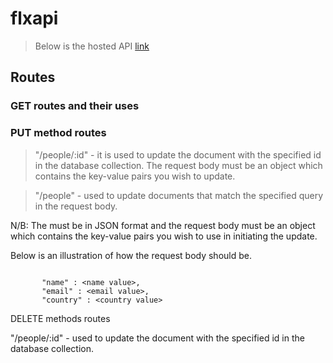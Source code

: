 # flxapi
> Below is the hosted API
[link](https://flxapi.herokuapp.com)


## Routes

### GET routes and their uses
> 

### PUT method routes

>"/people/:id" - it is used to update the document with the specified id in the database collection. The request body must be an object which contains the key-value pairs you wish to update. 

>"/people" - used to update documents that match the specified query in the request body. 

<p>N/B: The <queryObject> must be in JSON format and the request body must be an object which contains the key-value pairs you wish to use in initiating the update.</p>
<p>Below is an illustration of how the request body should be.</p>

 ```

        "name" : <name value>,
        "email" : <email value>,
        "country" : <country value>
 ```



DELETE methods routes

"/people/:id" - used to update the document with the specified id in the database collection.


